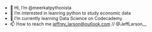 - 👋 Hi, I’m @meerkatpythonista
- 👀 I’m interested in leanring python to study economic data
- 🌱 I’m currently learning Data Science on Codecademy 
- 📫 How to reach me jeffrey_larson@outlook.com // @JeffLarson__

<!---
meerkatpythonista/meerkatpythonista is a ✨ special ✨ repository because its `README.md` (this file) appears on your GitHub profile.
You can click the Preview link to take a look at your changes.
--->
